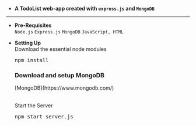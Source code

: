 * **A TodoList web-app created with `express.js` and `MongoDB`**
----

* **Pre-Requisites**<br>
  `Node.js`
  `Express.js`
  `MongoDB`
  `JavaScript, HTML` 

* **Setting Up**
    <br>Download the essential node modules
    <pre>npm install</pre>
    
    <h3>Download and setup MongoDB</h3>
    [MongoDB](https://www.mongodb.com/)
   
    <br>Start the Server</h3></br>
    <pre>npm start server.js </pre>
  
